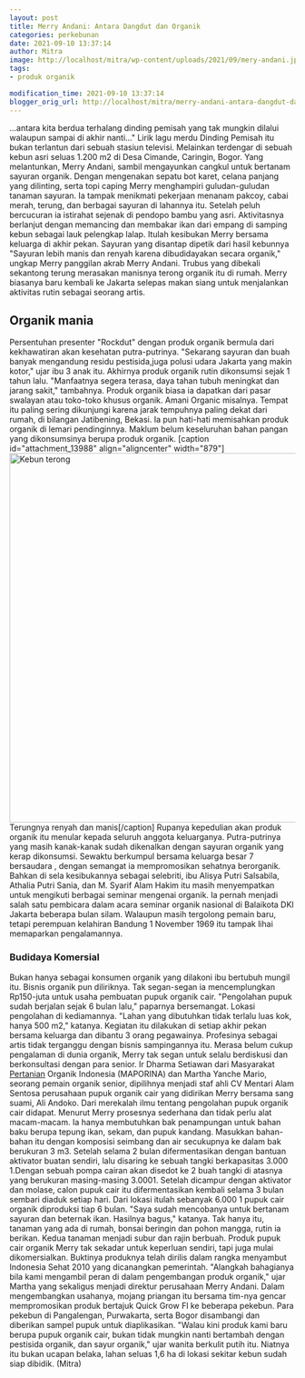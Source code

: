 ```yaml
---
layout: post
title: Merry Andani: Antara Dangdut dan Organik
categories: perkebunan
date: 2021-09-10 13:37:14
author: Mitra
image: http://localhost/mitra/wp-content/uploads/2021/09/mery-andani.jpg
tags:
- produk organik

modification_time: 2021-09-10 13:37:14
blogger_orig_url: http://localhost/mitra/merry-andani-antara-dangdut-dan.html
---
```


...antara kita berdua terhalang dinding pemisah yang tak mungkin dilalui walaupun sampai di akhir nanti..." Lirik lagu merdu Dinding Pemisah itu bukan terlantun dari sebuah stasiun televisi. Melainkan terdengar di sebuah kebun asri seluas 1.200 m2 di Desa Cimande, Caringin, Bogor. Yang melantunkan, Merry Andani, sambil mengayunkan cangkul untuk bertanam sayuran organik.
Dengan mengenakan sepatu bot karet, celana panjang yang dilinting, serta topi caping Merry menghampiri guludan-guludan tanaman sayuran. Ia tampak menikmati pekerjaan menanam pakcoy, cabai merah, terung, dan berbagai sayuran di lahannya itu. Setelah peluh bercucuran ia istirahat sejenak di pendopo bambu yang asri. Aktivitasnya berlanjut dengan memancing dan membakar ikan dari empang di samping kebun sebagai lauk pelengkap lalap.
Itulah kesibukan Merry bersama keluarga di akhir pekan. Sayuran yang disantap dipetik dari hasil kebunnya "Sayuran lebih manis dan renyah karena dibudidayakan secara organik," ungkap Merry panggilan akrab Merry Andani. Trubus yang dibekali sekantong terung merasakan manisnya terong organik itu di rumah. Merry biasanya baru kembali ke Jakarta selepas makan siang untuk menjalankan aktivitas rutin sebagai seorang artis.
<h2 id="Organik">Organik mania</h2>
Persentuhan presenter "Rockdut" dengan produk organik bermula dari kekhawatiran akan kesehatan putra-putrinya. "Sekarang sayuran dan buah banyak mengandung residu pestisida,juga polusi udara Jakarta yang makin kotor," ujar ibu 3 anak itu. Akhirnya produk organik rutin dikonsumsi sejak 1 tahun lalu. "Manfaatnya segera terasa, daya tahan tubuh meningkat dan jarang sakit," tambahnya.
Produk organik biasa ia dapatkan dari pasar swalayan atau toko-toko khusus organik. Amani Organic misalnya. Tempat itu paling sering dikunjungi karena jarak tempuhnya paling dekat dari rumah, di bilangan Jatibening, Bekasi. Ia pun hati-hati memisahkan produk organik di lemari pendinginnya. Maklum belum keseluruhan bahan pangan yang dikonsumsinya berupa produk organik.
[caption id="attachment_13988" align="aligncenter" width="879"]<img class="wp-image-13988 size-full" src="http://127.0.0.1/mitra/wp-content/uploads/2021/09/kebun-terung.jpg" alt="Kebun terong" width="879" height="650" /> Terungnya renyah dan manis[/caption]
Rupanya kepedulian akan produk organik itu menular kepada seluruh anggota keluarganya. Putra-putrinya yang masih kanak-kanak sudah dikenalkan dengan sayuran organik yang kerap dikonsumsi. Sewaktu berkumpul bersama keluarga besar 7 bersaudara , dengan semangat ia mempromosikan sehatnya berorganik.
Bahkan di sela kesibukannya sebagai selebriti, ibu Alisya Putri Salsabila, Athalia Putri Sania, dan M. Syarif Alam Hakim itu masih menyempatkan untuk mengikuti berbagai seminar mengenai organik. Ia pernah menjadi salah satu pembicara dalam acara seminar organik nasional di Balaikota DKI Jakarta beberapa bulan silam. Walaupun masih tergolong pemain baru, tetapi perempuan kelahiran Bandung 1 November 1969 itu tampak lihai memaparkan pengalamannya.
<h3 id="Budidaya">Budidaya Komersial</h3>
Bukan hanya sebagai konsumen organik yang dilakoni ibu bertubuh mungil itu. Bisnis organik pun diliriknya. Tak segan-segan ia mencemplungkan Rp150-juta untuk usaha pembuatan pupuk organik cair. "Pengolahan pupuk sudah berjalan sejak 6 bulan lalu," paparnya bersemangat. Lokasi pengolahan di kediamannya. "Lahan yang dibutuhkan tidak terlalu luas kok, hanya 500 m2," katanya. Kegiatan itu dilakukan di setiap akhir pekan bersama keluarga dan dibantu 3 orang pegawainya. Profesinya sebagai artis tidak terganggu dengan bisnis sampingannya itu.
Merasa belum cukup pengalaman di dunia organik, Merry tak segan untuk selalu berdiskusi dan berkonsultasi dengan para senior. Ir Dharma Setiawan dari Masyarakat <a class="wpil_keyword_link" href="http://127.0.0.1/mitra/pertanian"   title="Pertanian" data-wpil-keyword-link="linked">Pertanian</a> Organik Indonesia (MAPORINA) dan Martha Yanche Mario, seorang pemain organik senior, dipilihnya menjadi staf ahli CV Mentari Alam Sentosa  perusahaan pupuk organik cair yang didirikan Merry bersama sang suami, Ali Andoko.
Dari merekalah ilmu tentang pengolahan pupuk organik cair didapat. Menurut Merry prosesnya sederhana dan tidak perlu alat macam-macam. Ia hanya membutuhkan bak penampungan untuk bahan baku berupa tepung ikan, sekam, dan pupuk kandang. Masukkan bahan-bahan itu dengan komposisi seimbang dan air secukupnya ke dalam bak berukuran 3 m3.
Setelah selama 2 bulan difermentasikan dengan bantuan aktivator buatan sendiri, lalu disaring ke sebuah tangki berkapasitas 3.000 1.Dengan sebuah pompa cairan akan disedot ke 2 buah tangki di atasnya yang berukuran masing-masing 3.0001. Setelah dicampur dengan aktivator dan molase, calon pupuk cair itu difermentasikan kembali selama 3 bulan sembari diaduk setiap hari. Dari lokasi itulah sebanyak 6.000 1 pupuk cair organik diproduksi tiap 6 bulan.
"Saya sudah mencobanya untuk bertanam sayuran dan beternak ikan. Hasilnya bagus," katanya. Tak hanya itu, tanaman yang ada di rumah, bonsai beringin dan pohon mangga, rutin ia berikan. Kedua tanaman menjadi subur dan rajin berbuah.
Produk pupuk cair organik Merry tak sekadar untuk keperluan sendiri, tapi juga mulai dikomersialkan. Buktinya produknya telah dirilis dalam rangka menyambut Indonesia Sehat 2010 yang dicanangkan pemerintah. "Alangkah bahagianya bila kami mengambil peran di dalam pengembangan produk organik," ujar Martha yang sekaligus menjadi direktur perusahaan Merry Andani.
Dalam mengembangkan usahanya, mojang priangan itu bersama tim-nya gencar mempromosikan produk bertajuk Quick Grow Fl ke beberapa pekebun. Para pekebun di Pangalengan, Purwakarta, serta Bogor disambangi dan diberikan sampel pupuk untuk diaplikasikan.
"Walau kini produk kami baru berupa pupuk organik cair, bukan tidak mungkin nanti bertambah dengan pestisida organik, dan sayur organik," ujar wanita berkulit putih itu. Niatnya itu bukan ucapan belaka, lahan seluas 1,6 ha di lokasi sekitar kebun sudah siap dibidik. (Mitra)

